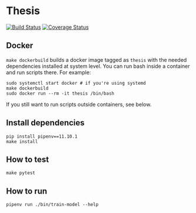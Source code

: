 # Thesis

[![Build Status](https://travis-ci.com/giuscri/thesis.svg?token=bzmoaCvPF1vTKtRyezHu&branch=master)](https://travis-ci.com/giuscri/thesis)
[![Coverage Status](https://img.shields.io/coveralls/github/giuscri/thesis.svg)](https://coveralls.io/github/giuscri/thesis)

## Docker
`make dockerbuild` builds a docker image tagged as `thesis` with the needed
dependencies installed at system level. You can run bash inside a container and
run scripts there. For example:
```
sudo systemctl start docker # if you're using systemd
make dockerbuild
sudo docker run --rm -it thesis /bin/bash
```
If you still want to run scripts outside containers, see below.

## Install dependencies
```
pip install pipenv==11.10.1
make install
```

## How to test
```
make pytest
```

## How to run
```
pipenv run ./bin/train-model --help
```

